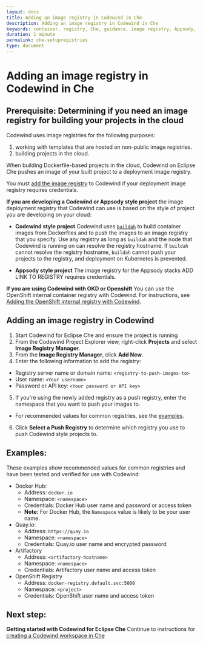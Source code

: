 ```yaml
---
layout: docs
title: Adding an image registry in Codewind in Che
description: Adding an image registry in Codewind in Che
keywords: container, registry, Che, guidance, image registry, Appsody, Docker, name, push registry, Kubernetes
duration: 1 minute
permalink: che-setupregistries
type: document
---
```


# Adding an image registry in Codewind in Che

## Prerequisite: Determining if you need an image registry for building your projects in the cloud

 Codewind uses image registries for the following purposes:

 1. working with templates that are hosted on non-public image registries.
 2. building projects in the cloud.
 
When building Dockerfile-based projects in the cloud, Codewind on Eclipse Che pushes an image of your built project to a deployment image registry.

You must [add the image registry](#adding-an-image-registry-in-codewind) to Codewind if your deployment image registry requires credentials.

**If you are developing a Codewind or Appsody style project** the image deployment registry that Codewind can use is based on the style of project you are developing on your cloud: 

- **Codewind style project** Codewind uses [`buildah`](https://github.com/containers/buildah) to build container images from Dockerfiles and to push the images to an image registry that you specify. Use any registry as long as `buildah` and the node that Codewind is running on can resolve the registry hostname. If `buildah` cannot resolve the registry hostname, `buildah` cannot push your projects to the registry, and deployment on Kubernetes is prevented.

- **Appsody style project** The image registry for the Appsody stacks ADD LINK TO REGISTRY requires credentials. 

**If you are using Codewind with OKD or Openshift** You can use the OpenShift internal container registry with Codewind. For instructions, see [Adding the OpenShift internal registry with Codewind](openshiftregistry.html).

## Adding an image registry in Codewind

1. Start Codewind for Eclipse Che and ensure the project is running
2. From the Codewind Project Explorer view, right-click **Projects** and select **Image Registry Manager**.
3. From the **Image Registry Manager**, click **Add New**.
4. Enter the following information to add the registry:
  - Registry server name or domain name: `<registry-to-push-images-to>`
  - User name: `<Your username>`
  - Password or API key: `<Your password or API key>`
5. If you're using the newly added registry as a push registry, enter the namespace that you want to push your images to.
  - For recommended values for common registries, see the [examples](#examples).
6. Click **Select a Push Registry** to determine which registry you use to push Codewind style projects to.


## Examples:
These examples show recommended values for common registries and have been tested and verified for use with Codewind:

- Docker Hub:
    - Address: `docker.io`
    - Namespace: `<namespace>`
    - Credentials: Docker Hub user name and password or access token
    - **Note:** For Docker Hub, the `Namespace` value is likely to be your user name. 
- Quay.io:
    - Address: `https://quay.io`
    - Namespace: `<namespace>`
    - Credentials: Quay.io user name and encrypted password
- Artifactory
    - Address: `<artifactory-hostname>`
    - Namespace: `<namespace>`
    - Credentials: Artifactory user name and access token
- OpenShift Registry
    - Address: `docker-registry.default.svc:5000`
    - Namespace: `<project>`
    - Credentials: OpenShift user name and access token

## Next step: 

**Getting started with Codewind for Eclipse Che** Continue to instructions for [creating a Codewind workspace in Che](che-createcodewindworkspace.html)